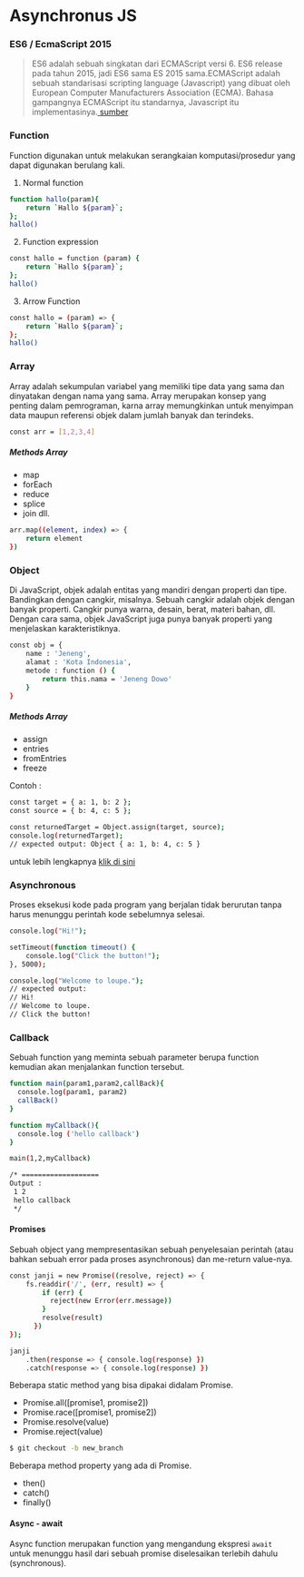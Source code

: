# Asynchronus JS

### ES6 / EcmaScript 2015
> ES6 adalah sebuah singkatan dari ECMAScript versi 6. ES6 release pada tahun 2015, jadi ES6 sama ES 2015 sama.ECMAScript adalah sebuah standarisasi scripting language (Javascript) yang dibuat oleh European Computer Manufacturers Association (ECMA). Bahasa gampangnya ECMAScript itu standarnya, Javascript itu implementasinya.[ sumber](https://medium.com/@renopp/kenalan-dengan-es6-javascript-introduction-variable-arrow-function-part1-6bd5c148473b)


### Function
Function digunakan untuk melakukan serangkaian komputasi/prosedur yang dapat digunakan berulang kali.
1. Normal function
```sh
function hallo(param){
    return `Hallo ${param}`;
};
hallo()
```

2. Function expression
```sh
const hallo = function (param) {
    return `Hallo ${param}`;
};
hallo()
```

3. Arrow Function
```sh
const hallo = (param) => {
    return `Hallo ${param}`;
};
hallo()
```

### Array

Array adalah sekumpulan variabel yang memiliki tipe data yang sama dan dinyatakan dengan nama yang sama. Array merupakan konsep yang penting dalam pemrograman, karna array memungkinkan untuk menyimpan data maupun referensi objek dalam jumlah banyak dan terindeks.
```sh
const arr = [1,2,3,4]
```
##### Methods Array
- map
- forEach
- reduce
- splice
- join
dll.
```sh
arr.map((element, index) => {
    return element
})
```

### Object
Di JavaScript, objek adalah entitas yang mandiri dengan properti dan tipe. Bandingkan dengan cangkir, misalnya. Sebuah cangkir adalah objek dengan banyak properti. Cangkir punya warna, desain, berat, materi bahan, dll. Dengan cara sama, objek JavaScript juga punya banyak properti yang menjelaskan karakteristiknya.

```sh
const obj = {
    name : 'Jeneng',
    alamat : 'Kota Indonesia',
    metode : function () {
        return this.nama = 'Jeneng Dowo'
    }
}
```
##### Methods Array
- assign
- entries
- fromEntries
- freeze

Contoh :
```sh
const target = { a: 1, b: 2 };
const source = { b: 4, c: 5 };

const returnedTarget = Object.assign(target, source);
console.log(returnedTarget);
// expected output: Object { a: 1, b: 4, c: 5 }
```
untuk lebih lengkapnya [ klik di sini](https://developer.mozilla.org/id/docs/Web/JavaScript/Panduan/Working_with_Objects)

### Asynchronous

Proses eksekusi kode pada program yang berjalan tidak berurutan tanpa harus menunggu perintah kode sebelumnya selesai.
```sh
console.log("Hi!");

setTimeout(function timeout() {
    console.log("Click the button!");
}, 5000);

console.log("Welcome to loupe.");
// expected output: 
// Hi!
// Welcome to loupe.
// Click the button!
```
### Callback
Sebuah function yang meminta sebuah parameter berupa function kemudian akan menjalankan function tersebut.
```sh
function main(param1,param2,callBack){ 
  console.log(param1, param2) 
  callBack()  
}

function myCallback(){ 
  console.log ('hello callback')
}

main(1,2,myCallback)

/* ===================
Output :
 1 2
 hello callback
 */
```

#### Promises
Sebuah object yang mempresentasikan sebuah penyelesaian perintah (atau bahkan sebuah error pada proses asynchronous) dan me-return value-nya.
```sh
const janji = new Promise((resolve, reject) => {
    fs.readdir('/', (err, result) => {
        if (err) {
          reject(new Error(err.message))
        }
        resolve(result)
      })
});

janji
    .then(response => { console.log(response) })
    .catch(response => { console.log(response) })
```
Beberapa static method yang bisa dipakai didalam Promise.
- Promise.all([promise1, promise2])
- Promise.race([promise1, promise2])
- Promise.resolve(value)
- Promise.reject(value)

```sh
$ git checkout -b new_branch
```
Beberapa method property yang ada di Promise.
- then()
- catch()
- finally()

#### Async - await
Async function merupakan function yang mengandung ekspresi `await` untuk menunggu hasil dari sebuah promise diselesaikan terlebih dahulu (synchronous).